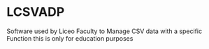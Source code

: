 # LCSVADP
Software used by Liceo Faculty to Manage CSV data with a specific Function this is only for education purposes
